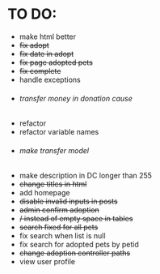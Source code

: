 
# **TO DO:**
- make html better
- ~~fix adopt~~
- ~~fix date in adopt~~
- ~~fix page adopted pets~~
- ~~fix complete~~
- handle exceptions
- ###### _transfer money in donation cause_
- refactor 
- refactor variable names
- ###### _make transfer model_
- make description in DC longer than 255
- ~~change titles in html~~
- add homepage
- ~~disable invalid inputs in posts~~
- ~~admin confirm adoption~~
- ~~/ instead of empty space in tables~~
- ~~search fixed for all pets~~
- fix search when list is null
- fix search for adopted pets by petid
- ~~change adoption controller paths~~
- view user profile